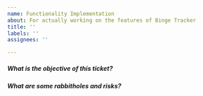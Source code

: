 ```yaml
---
name: Functionality Implementation
about: For actually working on the features of Binge Tracker
title: ''
labels: ''
assignees: ''

---
```


##### What is the objective of this ticket?

##### What are some rabbitholes and risks?
